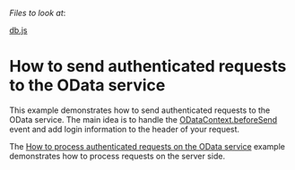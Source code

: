 <!-- default file list -->
*Files to look at*:

[db.js](JS/data/db.js)

<!-- default file list end -->
# How to send authenticated requests to the OData service


<p>This example demonstrates how to send authenticated requests to the OData service. The main idea is to handle the <a href="http://js.devexpress.com/Documentation/ApiReference/Data_Library/ODataContext/Configuration/#beforeSend">ODataContext.beforeSend</a> event and add login information to the header of your request.</p>
<p>The <a href="https://www.devexpress.com/Support/Center/p/E4403">How to process authenticated requests on the OData service</a> example demonstrates how to process requests on the server side.</p>

<br/>


